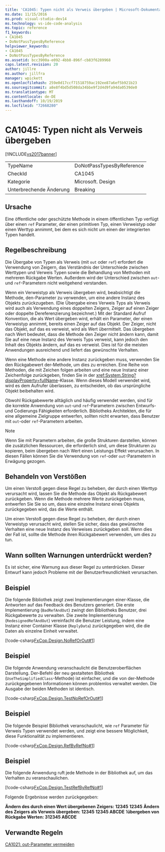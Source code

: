 ```yaml
---
title: 'CA1045: Typen nicht als Verweis übergeben | Microsoft-Dokumentation'
ms.date: 11/15/2016
ms.prod: visual-studio-dev14
ms.technology: vs-ide-code-analysis
ms.topic: reference
f1_keywords:
- CA1045
- DoNotPassTypesByReference
helpviewer_keywords:
- CA1045
- DoNotPassTypesByReference
ms.assetid: bcc3900a-e092-4bb8-896f-cb83f6289968
caps.latest.revision: 20
author: jillre
ms.author: jillfra
manager: wpickett
ms.openlocfilehash: 259e0d17ccf71518759ac192ee87a6ef5b921b23
ms.sourcegitcommit: a8e8f4bd5d508da34bbe9f2d4d9fa94da0539de0
ms.translationtype: MT
ms.contentlocale: de-DE
ms.lasthandoff: 10/19/2019
ms.locfileid: "72668280"
---
```

# <a name="ca1045-do-not-pass-types-by-reference"></a>CA1045: Typen nicht als Verweis übergeben
[!INCLUDE[vs2017banner](../includes/vs2017banner.md)]

|||
|-|-|
|TypeName|DoNotPassTypesByReference|
|CheckId|CA1045|
|Kategorie|Microsoft. Design|
|Unterbrechende Änderung|Breaking|

## <a name="cause"></a>Ursache
 Eine öffentliche oder geschützte Methode in einem öffentlichen Typ verfügt über einen `ref` Parameter, der einen primitiven Typ, einen Verweistyp oder einen Werttyp annimmt, bei dem es sich nicht um einen der integrierten Typen handelt.

## <a name="rule-description"></a>Regelbeschreibung
 Die Übergabe von Typen als Verweis (mit `out` oder `ref`) erfordert die Verwendung von Zeigern, das Verständnis der Unterschiede zwischen Werttypen und Verweis Typen sowie die Behandlung von Methoden mit mehreren Rückgabe Werten. Außerdem wird der Unterschied zwischen `out`-und `ref`-Parametern nicht weitgehend verstanden.

 Wenn ein Verweistyp als Verweis übergeben wird, beabsichtigt die Methode, den-Parameter zu verwenden, um eine andere Instanz des Objekts zurückzugeben. (Die Übergabe eines Verweis Typs als Verweis wird auch als Verwendung eines doppelten Zeigers, Zeiger auf einen Zeiger oder doppelte Dereferenzierung bezeichnet.) Mit der Standard Aufruf Konvention, die als Wert übergeben wird, erhält ein Parameter, der einen Verweistyp annimmt, bereits einen Zeiger auf das Objekt. Der Zeiger, nicht das Objekt, auf das es verweist, wird als Wert übermittelt. Das übergeben nach Wert bedeutet, dass die Methode den Zeiger nicht ändern kann, damit Sie auf eine neue Instanz des Verweis Typs verweist, kann jedoch den Inhalt des Objekts ändern, auf das es verweist. Dies ist für die meisten Anwendungen ausreichend und liefert das gewünschte Verhalten.

 Wenn eine Methode eine andere Instanz zurückgeben muss, verwenden Sie den Rückgabewert der-Methode, um dies zu erreichen. Eine Reihe von Methoden, die mit Zeichen folgen arbeiten und eine neue Instanz einer Zeichenfolge zurückgeben, finden Sie in der <xref:System.String?displayProperty=fullName>-Klasse. Wenn dieses Modell verwendet wird, wird es dem Aufrufer überlassen, zu entscheiden, ob das ursprüngliche Objekt beibehalten wird.

 Obwohl Rückgabewerte alltäglich und häufig verwendet werden, sind für die korrekte Anwendung von `out`-und `ref`-Parametern zwischen Entwurfs-und Codierungs Fähigkeiten erforderlich. Bibliotheks Architekten, die für eine allgemeine Zielgruppe entwerfen, sollten nicht erwarten, dass Benutzer mit `out`-oder `ref`-Parametern arbeiten.

> [!NOTE]
> Wenn Sie mit Parametern arbeiten, die große Strukturen darstellen, können die zusätzlichen Ressourcen, die erforderlich sind, um diese Strukturen zu kopieren, beim übergeben nach Wert einen Leistungs Effekt verursachen. In diesen Fällen können Sie die Verwendung von `ref`-oder `out`-Parametern in Erwägung gezogen.

## <a name="how-to-fix-violations"></a>Behandeln von Verstößen
 Um einen Verstoß gegen diese Regel zu beheben, der durch einen Werttyp verursacht wird, lassen Sie die Methode das Objekt als Rückgabewert zurückgeben. Wenn die Methode mehrere Werte zurückgeben muss, entwerfen Sie Sie so um, dass eine einzelne Instanz eines Objekts zurückgegeben wird, das die Werte enthält.

 Um einen Verstoß gegen diese Regel zu beheben, der durch einen Verweistyp verursacht wird, stellen Sie sicher, dass das gewünschte Verhalten eine neue Instanz des Verweises zurückgeben soll. Wenn dies der Fall ist, sollte die Methode ihren Rückgabewert verwenden, um dies zu tun.

## <a name="when-to-suppress-warnings"></a>Wann sollten Warnungen unterdrückt werden?
 Es ist sicher, eine Warnung aus dieser Regel zu unterdrücken. Dieser Entwurf kann jedoch Probleme mit der Benutzerfreundlichkeit verursachen.

## <a name="example"></a>Beispiel
 Die folgende Bibliothek zeigt zwei Implementierungen einer-Klasse, die Antworten auf das Feedback des Benutzers generiert. Die erste Implementierung (`BadRefAndOut`) zwingt den Bibliotheks Benutzer, drei Rückgabewerte zu verwalten. Die zweite Implementierung (`RedesignedRefAndOut`) vereinfacht die Benutzer Leistung, indem eine Instanz einer Container Klasse (`ReplyData`) zurückgegeben wird, die die Daten als einzelne Einheit verwaltet.

 [!code-csharp[FxCop.Design.NoRefOrOut#1](../snippets/csharp/VS_Snippets_CodeAnalysis/FxCop.Design.NoRefOrOut/cs/FxCop.Design.NoRefOrOut.cs#1)]

## <a name="example"></a>Beispiel
 Die folgende Anwendung veranschaulicht die Benutzeroberflächen Darstellung. Der-Befehl der neu gestalteten Bibliothek (`UseTheSimplifiedClass`-Methode) ist einfacher, und die von der-Methode zurückgegebenen Informationen können problemlos verwaltet werden. Die Ausgabe der beiden Methoden ist identisch.

 [!code-csharp[FxCop.Design.TestNoRefOrOut#1](../snippets/csharp/VS_Snippets_CodeAnalysis/FxCop.Design.TestNoRefOrOut/cs/FxCop.Design.TestNoRefOrOut.cs#1)]

## <a name="example"></a>Beispiel
 Die folgende Beispiel Bibliothek veranschaulicht, wie `ref` Parameter für Verweis Typen verwendet werden, und zeigt eine bessere Möglichkeit, diese Funktionalität zu implementieren.

 [!code-csharp[FxCop.Design.RefByRefNo#1](../snippets/csharp/VS_Snippets_CodeAnalysis/FxCop.Design.RefByRefNo/cs/FxCop.Design.RefByRefNo.cs#1)]

## <a name="example"></a>Beispiel
 Die folgende Anwendung ruft jede Methode in der Bibliothek auf, um das Verhalten zu veranschaulichen.

 [!code-csharp[FxCop.Design.TestRefByRefNo#1](../snippets/csharp/VS_Snippets_CodeAnalysis/FxCop.Design.TestRefByRefNo/cs/FxCop.Design.TestRefByRefNo.cs#1)]

 Folgende Ergebnisse werden zurückgegeben:

 **Ändern des durch einen Wert übergebenen Zeigers:** 
**12345** 
**12345** 
**Ändern des Zeigers als Verweis übergeben:** 
**12345** 
**12345 ABCDE** 1**übergeben von Rückgabe Werten: **3**12345 ABCDE**
## <a name="related-rules"></a>Verwandte Regeln
 [CA1021: out-Parameter vermeiden](../code-quality/ca1021-avoid-out-parameters.md)
